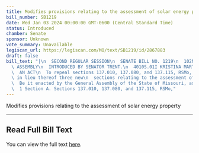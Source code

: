 ```yaml
---
title: Modifies provisions relating to the assessment of solar energy property
bill_number: SB1219
date: Wed Jan 03 2024 00:00:00 GMT-0600 (Central Standard Time)
status: Introduced
chamber: Senate
sponsor: Unknown
vote_summary: Unavailable
legiscan_url: https://legiscan.com/MO/text/SB1219/id/2867883
draft: false
bill_text: "|\n  SECOND REGULAR SESSION\n  SENATE BILL NO. 1219\n  102ND GENERA L\
  \ ASSEMBLY\n  INTRODUCED BY SENATOR TRENT.\n  4010S.01I KRISTINA MARTIN, Secretary\n\
  \  AN ACT\n  To repeal sections 137.010, 137.080, and 137.115, RSMo, and to enact\
  \ in lieu thereof three new\n  sections relating to the assessment of solar property.\n\
  \  Be it enacted by the General Assembly of the State of Missouri, as follows:\n\
  \  1 Section A. Sections 137.010, 137.080, and 137.115, RSMo,"
---
```

Modifies provisions relating to the assessment of solar energy property

---

## Read Full Bill Text

You can view the full text [here](https://legiscan.com/MO/text/SB1219/id/2867883).
